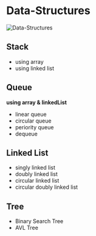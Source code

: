 # Data-Structures
![Data-Structures](https://res.cloudinary.com/practicaldev/image/fetch/s--rjxO02ux--/c_imagga_scale,f_auto,fl_progressive,h_420,q_auto,w_1000/https://dev-to-uploads.s3.amazonaws.com/uploads/articles/w4qxi1gsnhuey77654qj.png)

## Stack
  * using array
  * using linked list

## Queue
  **using array & linkedList**
  * linear queue
  * circular queue
  * periority queue
  * dequeue
## Linked List
  * singly linked list
  * doubly linked list
  * circular linked list
  * circular doubly linked list

## Tree
  * Binary Search Tree
  * AVL Tree
